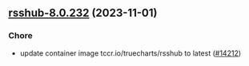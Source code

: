 

## [rsshub-8.0.232](https://github.com/truecharts/charts/compare/rsshub-8.0.231...rsshub-8.0.232) (2023-11-01)

### Chore

- update container image tccr.io/truecharts/rsshub to latest ([#14212](https://github.com/truecharts/charts/issues/14212))
  
  